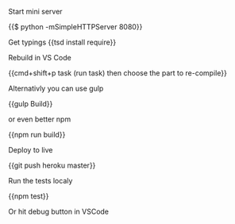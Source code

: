 Start mini server

{{$ python -mSimpleHTTPServer 8080}}

Get typings
{{tsd install require}}

Rebuild in VS Code

{{cmd+shift+p  task (run task) then choose the part to re-compile}}

Alternativly you can use gulp

{{gulp Build}}

or even better npm

{{npm run build}}

Deploy to live

{{git push heroku master}}

Run the tests localy

{{npm test}}

Or hit debug button in VSCode
